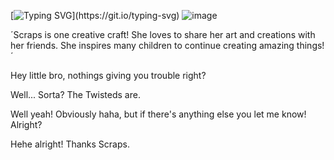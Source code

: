 [![Typing SVG](https://readme-typing-svg.demolab.com?font=Pixelify+Sans&pause=1000&color=00FF2B&width=435&lines=And+our+lucky+contestant+today+is!!!+SCRAPS+!)](https://git.io/typing-svg)
![image](https://github.com/user-attachments/assets/72db6229-d211-46ff-b633-3db86a171318)


 ´Scraps is one creative craft! She loves to share her art and creations with her friends. She inspires many children to continue creating amazing things!´

Hey little bro, nothings giving you trouble right?
	
Well... Sorta? The Twisteds are.
	
Well yeah! Obviously haha, but if there's anything else you let me know! Alright?
	
Hehe alright! Thanks Scraps.

